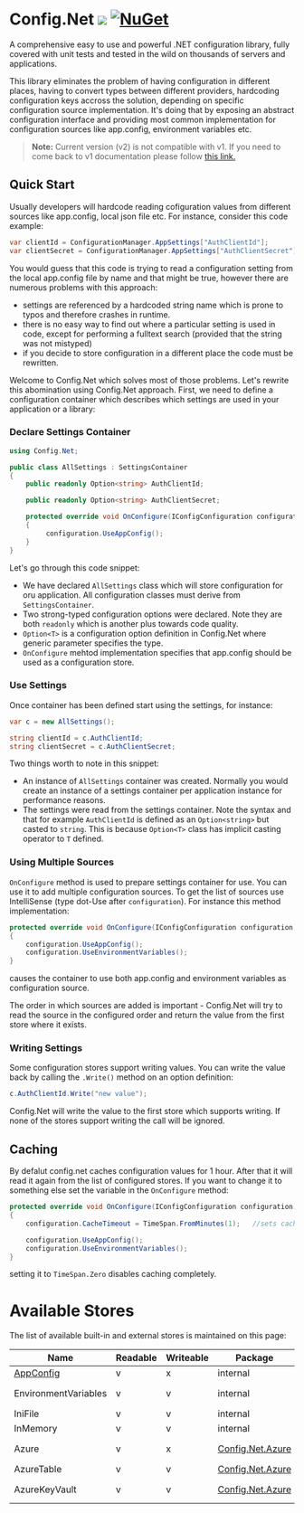 # Config.Net ![](https://aloneguid.visualstudio.com/_apis/public/build/definitions/323c5f4c-c814-452d-9eaf-1006c83fd44c/8/badge) [![NuGet](https://img.shields.io/nuget/v/Config.Net.svg?maxAge=2592000?style=flat-square)](https://www.nuget.org/packages/Config.Net/)

A comprehensive easy to use and powerful .NET configuration library, fully covered with unit tests and tested in the wild on thousands of servers and applications.

This library eliminates the problem of having configuration in different places, having to convert types between different providers, hardcoding configuration keys accross the solution, depending on specific configuration source implementation. It's doing that by exposing an abstract configuration interface and providing most common implementation for configuration sources like app.config, environment variables etc.

> **Note:** Current version (v2) is not compatible with v1. If you need to come back to v1 documentation please follow [this link.](https://github.com/aloneguid/config/blob/master/README.v1.markdown)

## Quick Start

Usually developers will hardcode reading cofiguration values from different sources like app.config, local json file etc. For instance, consider this code example:

```csharp
var clientId = ConfigurationManager.AppSettings["AuthClientId"];
var clientSecret = ConfigurationManager.AppSettings["AuthClientSecret"];

```

You would guess that this code is trying to read a configuration setting from the local app.config file by name and that might be true, however there are numerous problems with this approach:

* settings are referenced by a hardcoded string name which is prone to typos and therefore crashes in runtime.
* there is no easy way to find out where a particular setting is used in code, except for performing a fulltext search (provided that the string was not mistyped)
* if you decide to store configuration in a different place the code must be rewritten.

Welcome to Config.Net which solves most of those problems. Let's rewrite this abomination using Config.Net approach. First, we need to define a configuration container which describes which settings are used in your application or a library:


### Declare Settings Container

```csharp
using Config.Net;

public class AllSettings : SettingsContainer
{
    public readonly Option<string> AuthClientId;

    public readonly Option<string> AuthClientSecret;

    protected override void OnConfigure(IConfigConfiguration configuration)
    {
         configuration.UseAppConfig();
    }
}
```

Let's go through this code snippet:
* We have declared `AllSettings` class which will store configuration for oru application. All configuration classes must derive from `SettingsContainer`.
* Two strong-typed configuration options were declared. Note they are both `readonly` which is another plus towards code quality.
* `Option<T>` is a configuration option definition in Config.Net where generic parameter specifies the type.
* `OnConfigure` mehtod implementation specifies that app.config should be used as a configuration store.

### Use Settings

Once container has been defined start using the settings, for instance:

```csharp
var c = new AllSettings();

string clientId = c.AuthClientId;
string clientSecret = c.AuthClientSecret;
```

Two things worth to note in this snippet:
* An instance of `AllSettings` container was created. Normally you would create an instance of a settings container per application instance for performance reasons.
* The settings were read from the settings container. Note the syntax and that for example `AuthClientId` is defined as an `Option<string>` but casted to `string`. This is because `Option<T>` class has implicit casting operator to `T` defined.


### Using Multiple Sources

`OnConfigure` method is used to prepare settings container for use. You can use it to add multiple configuration sources. To get the list of sources use IntelliSense (type dot-Use after `configuration`). For instance this method implementation:

```csharp
protected override void OnConfigure(IConfigConfiguration configuration)
{
    configuration.UseAppConfig();
    configuration.UseEnvironmentVariables();
}

```

causes the container to use both app.config and environment variables as configuration source.

The order in which sources are added is important - Config.Net will try to read the source in the configured order and return the value from the first store where it exists.

### Writing Settings

Some configuration stores support writing values. You can write the value back by calling the `.Write()` method on an option definition:

```csharp
c.AuthClientId.Write("new value");
```

Config.Net will write the value to the first store which supports writing. If none of the stores support writing the call will be ignored.


## Caching

By defalut config.net caches configuration values for 1 hour. After that it will read it again from the list of configured stores. If you want to change it to something else set the variable in the `OnConfigure` method:

```csharp
protected override void OnConfigure(IConfigConfiguration configuration)
{
    configuration.CacheTimeout = TimeSpan.FromMinutes(1);	//sets caching to 1 minute

    configuration.UseAppConfig();
    configuration.UseEnvironmentVariables();
}
```

setting it to `TimeSpan.Zero` disables caching completely.


# Available Stores

The list of available built-in and external stores is maintained on this page:


| Name                 | Readable | Writeable | Package  | Purpose                  |
|----------------------|----------|-----------|----------|--------------------------|
| [AppConfig](doc/Stores_AppConfig.md)            | v        | x         | internal | .NET app.config files    |
| EnvironmentVariables | v        | v         | internal | OS environment variables |
| IniFile              | v        | v         | internal | INI files |
| InMemory             | v        | v         | internal | In-memory storage |
| Azure                | v        | x         | [Config.Net.Azure](https://www.nuget.org/packages/Config.Net.Azure) | Azure's ConfigurationManager |
| AzureTable           | v        | v         | [Config.Net.Azure](https://www.nuget.org/packages/Config.Net.Azure) | Azure Table Storage |
| AzureKeyVault        | v        | v          | [Config.Net.Azure](https://www.nuget.org/packages/Config.Net.Azure) | Azure Key Vault Secrets |
